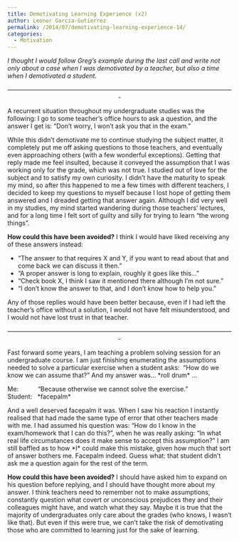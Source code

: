 ```yaml
---
title: Demotivating Learning Experience (x2)
author: Leonor Garcia-Gutierrez
permalink: /2014/07/demotivating-learning-experience-14/
categories:
  - Motivation
---
```

*I thought I would follow Greg&#8217;s example during the last call and write not only about a case when I was demotivated by a teacher, but also a time when I demotivated a student.*

<p style="text-align: center;">
  &#8212;&#8212;&#8212;&#8212;&#8212;&#8212;&#8212;&#8212;&#8212;&#8212;&#8212;&#8212;&#8212;&#8212;&#8212;&#8212;&#8212;&#8212;&#8212;&#8212;&#8212;&#8212;&#8212;&#8212;&#8212;&#8212;&#8212;&#8212;&#8212;&#8212;&#8212;&#8212;&#8212;&#8212;&#8212;&#8212;-
</p>

A recurrent situation throughout my undergraduate studies was the following: I go to some teacher&#8217;s office hours to ask a question, and the answer I get is: &#8220;Don&#8217;t worry, I won&#8217;t ask you that in the exam.&#8221;

While this didn&#8217;t demotivate me to continue studying the subject matter, it completely put me off asking questions to those teachers, and eventually even approaching others (with a few wonderful exceptions). Getting that reply made me feel insulted, because it conveyed the assumption that I was working only for the grade, which was not true. I studied out of love for the subject and to satisfy my own curiosity. I didn&#8217;t have the maturity to speak my mind, so after this happened to me a few times with different teachers, I decided to keep my questions to myself because I lost hope of getting them answered and I dreaded getting that answer again. Although I did very well in my studies, my mind started wandering during those teachers&#8217; lectures, and for a long time I felt sort of guilty and silly for trying to learn &#8220;the wrong things&#8221;.

**How could this have been avoided?** I think I would have liked receiving any of these answers instead:

*   &#8220;The answer to that requires X and Y, if you want to read about that and come back we can discuss it then.&#8221;
*   &#8220;A proper answer is long to explain, roughly it goes like this…&#8221;
*   &#8220;Check book X, I think I saw it mentioned there although I&#8217;m not sure.&#8221;
*   &#8220;I don&#8217;t know the answer to that, and I don&#8217;t know how to help you.&#8221;

Any of those replies would have been better because, even if I had left the teacher&#8217;s office without a solution, I would not have felt misunderstood, and I would not have lost trust in that teacher.

<p style="text-align: center;">
  &#8212;&#8212;&#8212;&#8212;&#8212;&#8212;&#8212;&#8212;&#8212;&#8212;&#8212;&#8212;&#8212;&#8212;&#8212;&#8212;&#8212;&#8212;&#8212;&#8212;&#8212;&#8212;&#8212;&#8212;&#8212;&#8212;&#8212;&#8212;&#8212;&#8212;&#8212;&#8212;&#8212;&#8212;&#8212;&#8212;-
</p>

Fast forward some years, I am teaching a problem solving session for an undergraduate course. I am just finishing enumerating the assumptions needed to solve a particular exercise when a student asks:  &#8220;How do we know we can assume that?&#8221; And my answer was&#8230; \*roll drum\* &#8230;

Me:           &#8220;Because otherwise we cannot solve the exercise.&#8221;  
Student:   \*facepalm\*

And a well deserved facepalm it was. When I saw his reaction I instantly realised that had made the same type of error that other teachers made with me. I had assumed his question was: &#8220;How do I know in the exam/homework that I can do this?&#8221;, when he was really asking: &#8220;In what real life circumstances does it make sense to accept this assumption?&#8221; I am still baffled as to how \*I\* could make this mistake, given how much that sort of answer bothers me. Facepalm indeed. Guess what: that student didn&#8217;t ask me a question again for the rest of the term.

**How could this have been avoided?** I should have asked him to expand on his question before replying, and I should have thought more about my answer. I think teachers need to remember not to make assumptions, constantly question what covert or unconscious prejudices they and their colleagues might have, and watch what they say. Maybe it is true that the majority of undergraduates only care about the grades (who knows, I wasn&#8217;t like that). But even if this were true, we can&#8217;t take the risk of demotivating those who are committed to learning just for the sake of learning.
